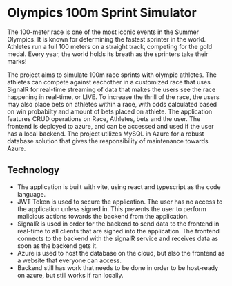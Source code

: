 # Olympics 100m Sprint Simulator

The 100-meter race is one of the most iconic events in the Summer Olympics. It is known for determining the fastest sprinter in the world. Athletes run a full 100 meters on a straight track, competing for the gold medal. Every year, the world holds its breath as the sprinters take their marks!

The project aims to simulate 100m race sprints with olympic athletes. The athletes can compete against eachother in a customized race that uses SignalR for real-time streaming of data that makes the users see the race happening in real-time, or LIVE. To increase the thrill of the race, the users may also place bets on athletes within a race, with odds calculated based on win probabilty and amount of bets placed on athlete.
The application features CRUD operations on Race, Athletes, bets and the user. The frontend is deployed to azure, and can be accessed and used if the user has a local backend. The project utilizes MySQL in Azure for a robust database solution that gives the responsibility of maintenance towards Azure. 



## Technology

- The application is built with vite, using react and typescript as the code language. 
- JWT Token is used to secure the application. The user has no access to the application unless signed in. This prevents the user to perform malicious actions towards the backend from the application. 
- SignalR is used in order for the backend to send data to the frontend in real-time to all clients that are signed into the application. The frontend connects to the backend with the signalR service and receives data as soon as the backend gets it.
- Azure is used to host the database on the cloud, but also the frontend as a website that everyone can access.
- Backend still has work that needs to be done in order to be host-ready on azure, but still works if ran locally. 
